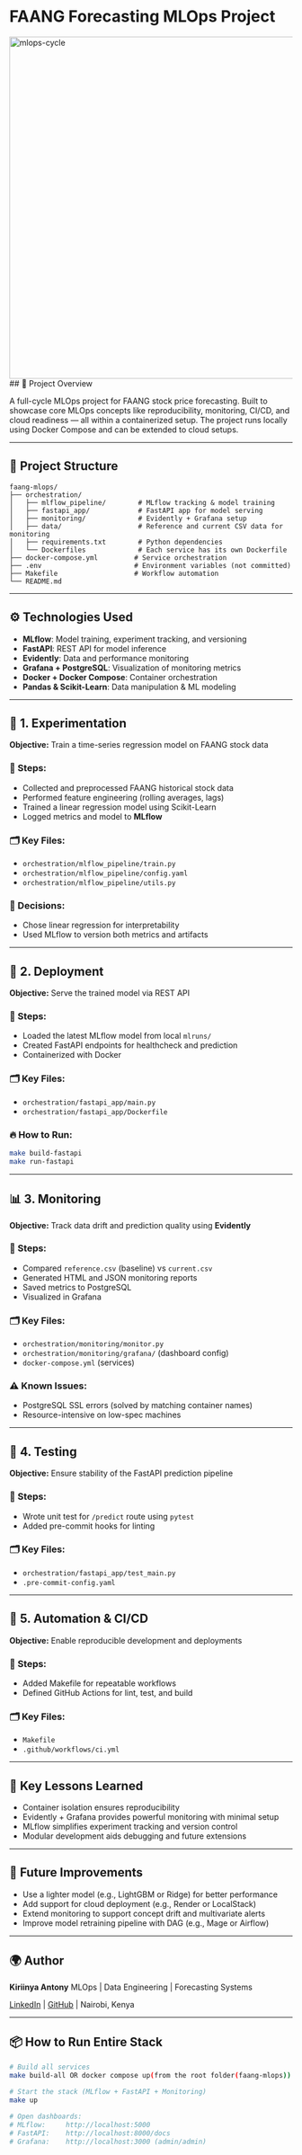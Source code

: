 # FAANG Forecasting MLOps Project
<img width="1200" height="609" alt="mlops-cycle" src="https://github.com/user-attachments/assets/a54a8e1f-98dc-4937-8071-ba95fb0b76aa" />
## 📌 Project Overview

A full-cycle MLOps project for FAANG stock price forecasting. Built to showcase core MLOps concepts like reproducibility, monitoring, CI/CD, and cloud readiness — all within a containerized setup. The project runs locally using Docker Compose and can be extended to cloud setups.

---


## 📁 Project Structure

```
faang-mlops/
├── orchestration/
│   ├── mlflow_pipeline/        # MLflow tracking & model training
│   ├── fastapi_app/            # FastAPI app for model serving
│   ├── monitoring/             # Evidently + Grafana setup
│   ├── data/                   # Reference and current CSV data for monitoring
│   ├── requirements.txt        # Python dependencies
│   └── Dockerfiles             # Each service has its own Dockerfile
├── docker-compose.yml         # Service orchestration
├── .env                       # Environment variables (not committed)
├── Makefile                   # Workflow automation
└── README.md
```

---

## ⚙️ Technologies Used

* **MLflow**: Model training, experiment tracking, and versioning
* **FastAPI**: REST API for model inference
* **Evidently**: Data and performance monitoring
* **Grafana + PostgreSQL**: Visualization of monitoring metrics
* **Docker + Docker Compose**: Container orchestration
* **Pandas & Scikit-Learn**: Data manipulation & ML modeling

---

## 🔬 1. Experimentation

**Objective:** Train a time-series regression model on FAANG stock data

### 🔧 Steps:

* Collected and preprocessed FAANG historical stock data
* Performed feature engineering (rolling averages, lags)
* Trained a linear regression model using Scikit-Learn
* Logged metrics and model to **MLflow**

### 🗂️ Key Files:

* `orchestration/mlflow_pipeline/train.py`
* `orchestration/mlflow_pipeline/config.yaml`
* `orchestration/mlflow_pipeline/utils.py`

### 🧠 Decisions:

* Chose linear regression for interpretability
* Used MLflow to version both metrics and artifacts

---

## 🚀 2. Deployment

**Objective:** Serve the trained model via REST API

### 🔧 Steps:

* Loaded the latest MLflow model from local `mlruns/`
* Created FastAPI endpoints for healthcheck and prediction
* Containerized with Docker

### 🗂️ Key Files:

* `orchestration/fastapi_app/main.py`
* `orchestration/fastapi_app/Dockerfile`

### 🔥 How to Run:

```bash
make build-fastapi
make run-fastapi
```

---

## 📊 3. Monitoring

**Objective:** Track data drift and prediction quality using **Evidently**

### 🔧 Steps:

* Compared `reference.csv` (baseline) vs `current.csv`
* Generated HTML and JSON monitoring reports
* Saved metrics to PostgreSQL
* Visualized in Grafana

### 🗂️ Key Files:

* `orchestration/monitoring/monitor.py`
* `orchestration/monitoring/grafana/` (dashboard config)
* `docker-compose.yml` (services)

### ⚠️ Known Issues:

* PostgreSQL SSL errors (solved by matching container names)
* Resource-intensive on low-spec machines

---

## 🧪 4. Testing

**Objective:** Ensure stability of the FastAPI prediction pipeline

### 🔧 Steps:

* Wrote unit test for `/predict` route using `pytest`
* Added pre-commit hooks for linting

### 🗂️ Key Files:

* `orchestration/fastapi_app/test_main.py`
* `.pre-commit-config.yaml`

---

## 🔁 5. Automation & CI/CD

**Objective:** Enable reproducible development and deployments

### 🔧 Steps:

* Added Makefile for repeatable workflows
* Defined GitHub Actions for lint, test, and build

### 🗂️ Key Files:

* `Makefile`
* `.github/workflows/ci.yml`

---

## 🧠 Key Lessons Learned

* Container isolation ensures reproducibility
* Evidently + Grafana provides powerful monitoring with minimal setup
* MLflow simplifies experiment tracking and version control
* Modular development aids debugging and future extensions

---

## 🧱 Future Improvements

* Use a lighter model (e.g., LightGBM or Ridge) for better performance
* Add support for cloud deployment (e.g., Render or LocalStack)
* Extend monitoring to support concept drift and multivariate alerts
* Improve model retraining pipeline with DAG (e.g., Mage or Airflow)

---

## 🌍 Author

**Kiriinya Antony**
MLOps | Data Engineering | Forecasting Systems

[LinkedIn](https://www.linkedin.com/in/iamparody) | [GitHub](https://github.com/iamparody) | Nairobi, Kenya

---

## 📦 How to Run Entire Stack

```bash
# Build all services
make build-all OR docker compose up(from the root folder(faang-mlops))

# Start the stack (MLflow + FastAPI + Monitoring)
make up

# Open dashboards:
# MLflow:     http://localhost:5000
# FastAPI:    http://localhost:8000/docs
# Grafana:    http://localhost:3000 (admin/admin)
```
